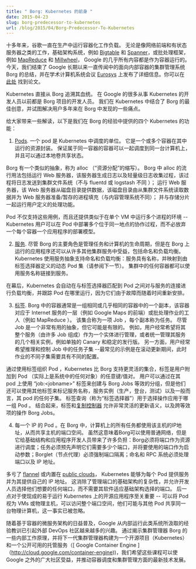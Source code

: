 ```yaml
---
title: " Borg: Kubernetes 的前身 "
date: 2015-04-23
slug: borg-predecessor-to-kubernetes
url: /blog/2015/04/Borg-Predecessor-To-Kubernetes
---
```

<!--
---
title: " Borg: The Predecessor to Kubernetes "
date: 2015-04-23
slug: borg-predecessor-to-kubernetes
url: /blog/2015/04/Borg-Predecessor-To-Kubernetes
---
-->
<!--
Google has been running containerized workloads in production for more than a decade. Whether it's service jobs like web front-ends and stateful servers, infrastructure systems like [Bigtable](http://research.google.com/archive/bigtable.html) and [Spanner](http://research.google.com/archive/spanner.html), or batch frameworks like [MapReduce](http://research.google.com/archive/mapreduce.html) and [Millwheel](http://research.google.com/pubs/pub41378.html), virtually everything at Google runs as a container. Today, we took the wraps off of Borg, Google’s long-rumored internal container-oriented cluster-management system, publishing details at the academic computer systems conference [Eurosys](http://eurosys2015.labri.fr/). You can find the paper [here](https://research.google.com/pubs/pub43438.html).
-->
十多年来，谷歌一直在生产中运行容器化工作负载。
无论是像网络前端和有状态服务器之类的工作，基础架构系统，例如 [Bigtable](http://research.google.com/archive/bigtable.html) 和 [Spanner](http://research.google.com/archive/spanner.html)，或批处理框架，例如 [MapReduce](http://research.google.com/archive/mapreduce.html) 和 [Millwheel](http://research.google.com/pubs/pub41378.html)， Google 的几乎所有内容都是作为容器运行的。今天，我们结束了 Google 长期以来一直传闻中的面向内部容器的集群管理系统 Borg 的总结，并在学术计算机系统会议 [Eurosys](http://eurosys2015.labri.fr/) 上发布了详细信息。你可以在 [此处](https://research.google.com/pubs/pub43438.html) 找到论文。


<!--

Kubernetes traces its lineage directly from Borg. Many of the developers at Google working on Kubernetes were formerly developers on the Borg project. We've incorporated the best ideas from Borg in Kubernetes, and have tried to address some pain points that users identified with Borg over the years.
-->
Kubernetes 直接从 Borg 追溯其血统。
在 Google 的很多从事 Kubernetes 的开发人员以前都是 Borg 项目的开发人员。
我们在 Kubernetes 中结合了 Borg 的最佳创意，并试图解决用户多年来在 Borg 中发现的一些痛点。



<!--
To give you a flavor, here are four Kubernetes features that came from our experiences with Borg:
-->
给大家带来一些解读，以下是我们在 Borg 的经验中提供的四个 Kubernetes 的功能：



<!--
1) [Pods](https://github.com/GoogleCloudPlatform/kubernetes/blob/master/docs/pods.md). A pod is the unit of scheduling in Kubernetes. It is a resource envelope in which one or more containers run. Containers that are part of the same pod are guaranteed to be scheduled together onto the same machine, and can share state via local volumes.
-->
1) [Pods](https://github.com/GoogleCloudPlatform/kubernetes/blob/master/docs/pods.md). 
一个 pod 是 Kubernetes 中调度的单位。
它是一个或多个容器在其中运行的资源封装。
保证属于同一容器的容器可以一起调度到同一台计算机上，并且可以通过本地卷共享状态。


<!--
Borg has a similar abstraction, called an alloc (short for “resource allocation”). Popular uses of allocs in Borg include running a web server that generates logs alongside a lightweight log collection process that ships the log to a cluster filesystem (not unlike fluentd or logstash); running a web server that serves data from a disk directory that is populated by a process that reads data from a cluster filesystem and prepares/stages it for the web server (not unlike a Content Management System); and running user-defined processing functions alongside a storage shard. 
-->
Borg 有一个类似的抽象，称为 alloc （“资源分配”的缩写）。
Borg 中 alloc 的流行用法包括运行 Web 服务器，该服务器生成日志以及轻量级日志收集过程，该过程将日志发送到集群文件系统（不与 fluentd 或 logstash 不同 ）；
运行 Web 服务器，该 Web 服务器从磁盘目录提供数据，该磁盘目录由从集群文件系统读取数据并为 Web 服务器准备/暂存的进程填充（与内容管理系统不同）；
并与存储分片一起运行用户定义的处理功能。
<!--
Pods not only support these use cases, but they also provide an environment similar to running multiple processes in a single VM -- Kubernetes users can deploy multiple co-located, cooperating processes in a pod without having to give up the simplicity of a one-application-per-container deployment model.
-->
Pod 不仅支持这些用例，而且还提供类似于在单个 VM 中运行多个进程的环境 -- Kubernetes 用户可以在 Pod 中部署多个位于同一地点的协作过程，而不必放弃一个每个容器一个应用程序的部署模型。



<!--
2) [Services](https://github.com/GoogleCloudPlatform/kubernetes/blob/master/docs/services.md). Although Borg’s primary role is to manage the lifecycles of tasks and machines, the applications that run on Borg benefit from many other cluster services, including naming and load balancing. Kubernetes supports naming and load balancing using the service abstraction: a service has a name and maps to a dynamic set of pods defined by a label selector (see next section). Any container in the cluster can connect to the service using the service name. 
-->
2) [服务](https://github.com/GoogleCloudPlatform/kubernetes/blob/master/docs/services.md). 
尽管 Borg 的主要角色是管理任务和计算机的生命周期，但是在 Borg 上运行的应用程序还可以从许多其他集群服务中受益，包括命名和负载均衡。
Kubernetes 使用服务抽象支持命名和负载均衡：服务具有名称，并映射到由标签选择器定义的动态 Pod 集（请参阅下一节）。
集群中的任何容器都可以使用服务名称链接到服务。
<!--
Under the covers, Kubernetes automatically load-balances connections to the service among the pods that match the label selector, and keeps track of where the pods are running as they get rescheduled over time due to failures.
-->
在幕后，Kubernetes 会自动在与标签选择器匹配到 Pod 之间对与服务的连接进行负载均衡，并跟踪 Pod 在哪里运行，因为它们由于故障而随着时间重新安排。



<!--
3) [Labels](https://github.com/GoogleCloudPlatform/kubernetes/blob/master/docs/labels.md). 
A container in Borg is usually one replica in a collection of identical or nearly identical containers that correspond to one tier of an Internet service (e.g. the front-ends for Google Maps) or to the workers of a batch job (e.g. a MapReduce). The collection is called a Job, and each replica is called a Task. While the Job is a very useful abstraction, it can be limiting. For example, users often want to manage their entire service (composed of many Jobs) as a single entity, or to uniformly manage several related instances of their service, for example separate canary and stable release tracks. 
At the other end of the spectrum, users frequently want to reason about and control subsets of tasks within a Job -- the most common example is during rolling updates, when different subsets of the Job need to have different configurations.
-->
3) [标签](https://github.com/GoogleCloudPlatform/kubernetes/blob/master/docs/labels.md). 
Borg 中的容器通常是一组相同或几乎相同的容器中的一个副本，该容器对应于 Internet 服务的一层（例如 Google Maps 的前端）或批处理作业的工人（例如 MapReduce ）。
该集合称为一项 Job ，每个副本称为任务。
尽管 Job 是一个非常有用的抽象，但它可能是有限的。
例如，用户经常希望将其整个服务（由许多 Job 组成）作为一个实体进行管理，或者统一管理其服务的几个相关实例，例如单独的 Canary 和稳定的发行版。
另一方面，用户经常希望推理和控制 Job 中的任务子集 --最常见的示例是在滚动更新期间，此时作业的不同子集需要具有不同的配置。


<!--
Kubernetes supports more flexible collections than Borg by organizing pods using labels, which are arbitrary key/value pairs that users attach to pods (and in fact to any object in the system). Users can create groupings equivalent to Borg Jobs by using a “job:\<jobname\>” label on their pods, but they can also use additional labels to tag the service name, service instance (production, staging, test), and in general, any subset of their pods. A label query (called a “label selector”) is used to select which set of pods an operation should be applied to. Taken together, labels and [replication controllers](https://github.com/GoogleCloudPlatform/kubernetes/blob/master/docs/replication-controller.md) allow for very flexible update semantics, as well as for operations that span the equivalent of Borg Jobs.
-->
通过使用标签组织 Pod ，Kubernetes 比 Borg 支持更灵活的集合，标签是用户附加到 Pod （实际上是系统中的任何对象）的任意键/值对。
用户可以通过在其 pod 上使用 “job:\<jobname\>” 标签来创建与 Borg Jobs 等效的分组，但是他们还可以使用其他标签来标记服务名称，服务实例（生产，登台，测试）以及一般而言，其 pod 的任何子集。
标签查询（称为“标签选择器”）用于选择操作应用于哪一组 Pod 。
结合起来，标签和[复制控制器](https://github.com/GoogleCloudPlatform/kubernetes/blob/master/docs/replication-controller.md) 允许非常灵活的更新语义，以及跨等效项的操作 Borg Jobs。



<!--
4) IP-per-Pod. In Borg, all tasks on a machine use the IP address of that host, and thus share the host’s port space. While this means Borg can use a vanilla network, it imposes a number of burdens on infrastructure and application developers: Borg must schedule ports as a resource; tasks must pre-declare how many ports they need, and take as start-up arguments which ports to use; the Borglet (node agent) must enforce port isolation; and the naming and RPC systems must handle ports as well as IP addresses.
-->
4) 每一个 IP 的 Pod 。在 Borg 中，计算机上的所有任务都使用该主机的IP地址，从而共享主机的端口空间。
虽然这意味着Borg可以使用普通网络，但是它给基础结构和应用程序开发人员带来了许多负担：Borg必须将端口作为资源进行调度；任务必须预先声明它们需要多少个端口，并将要使用的端口作为启动参数；Borglet（节点代理）必须强制端口隔离；命名和 RPC 系统必须处理端口以及 IP 地址。


<!--
Thanks to the advent of software-defined overlay networks such as [flannel](https://coreos.com/blog/introducing-rudder/) or those built into [public clouds](https://cloud.google.com/compute/docs/networking), Kubernetes is able to give every pod and service its own IP address. This removes the infrastructure complexity of managing ports, and allows developers to choose any ports they want rather than requiring their software to adapt to the ones chosen by the infrastructure. The latter point is crucial for making it easy to run off-the-shelf open-source applications on Kubernetes--pods can be treated much like VMs or physical hosts, with access to the full port space, oblivious to the fact that they may be sharing the same physical machine with other pods.
-->
多亏了 [flannel](https://coreos.com/blog/introducing-rudder/) 或内置在 [public clouds](https://cloud.google.com/compute/docs/networking)， Kubernetes 能够为每个 Pod 提供服务并为其提供自己的 IP 地址。
这消除了管理端口的基础架构的复杂性，并允许开发人员选择他们想要的任何端口，而不需要其软件适应基础架构选择的端口。
后一点对于使现成的易于运行 Kubernetes 上的开源应用程序至关重要 -- 可以将 Pod 视为 VMs 或物理主机，可以访问整个端口空间，他们可能与其他 Pod 共享同一台物理计算机，这一事实已被忽略。


<!--
With the growing popularity of container-based microservice architectures, the lessons Google has learned from running such systems internally have become of increasing interest to the external DevOps community. By revealing some of the inner workings of our cluster manager Borg, and building our next-generation cluster manager as both an open-source project (Kubernetes) and a publicly available hosted service ([Google Container Engine](http://cloud.google.com/container-engine)), we hope these lessons can benefit the broader community outside of Google and advance the state-of-the-art in container scheduling and cluster management. 
-->
随着基于容器的微服务架构的日益普及，Google 从内部运行此类系统所汲取的经验教训已引起外部 DevOps 社区越来越多的兴趣。
通过揭示集群管理器 Borg 的一些内部工作原理，并将下一代集群管理器构建为一个开源项目（Kubernetes）和一个公开可用的托管服务（[ Google Container Engine ]（http://cloud.google.com/container-engine))，我们希望这些课程可以使 Google 之外的广大社区受益，并推动容器调度和集群管理方面的最新技术发展。


